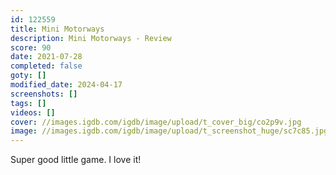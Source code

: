 ```yaml
---
id: 122559
title: Mini Motorways
description: Mini Motorways - Review
score: 90
date: 2021-07-28
completed: false
goty: []
modified_date: 2024-04-17
screenshots: []
tags: []
videos: []
cover: //images.igdb.com/igdb/image/upload/t_cover_big/co2p9v.jpg
image: //images.igdb.com/igdb/image/upload/t_screenshot_huge/sc7c85.jpg
---
```

Super good little game. I love it!